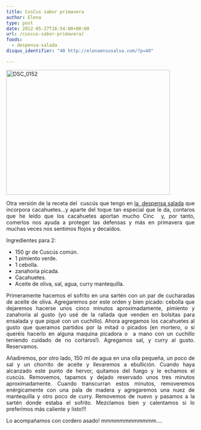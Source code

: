 ```yaml
---
title: CusCus sabor primavera
author: Elena
type: post
date: 2012-05-27T16:54:00+00:00
url: /cuscus-sabor-primavera/
foods:
  - despensa-salada
disqus_identifier: "40 http://elenaensusalsa.com/?p=40"

---
```

[<img class="aligncenter" style="display: inline; border: 0px;" title="DSC_0152" src="http://images.elenaensusalsa.com/2018/03/DSC_0152_thumb-25255B5-25255D.jpg" alt="DSC_0152" width="437" height="333" border="0" />][1]

<p align="justify">
  Otra versión de la receta del  cuscús que tengo en <a href="http://elenaensusalsa.com/p/la-despensa-salada.html" target="_blank" rel="noopener">la  despensa salada</a> que incorpora cacahuetes…y aparte del toque tan especial que le da, contaros que he leído que los cacahuetes aportan mucho Cinc  y, por tanto, comerlos nos ayuda a proteger las defensas y más en primavera que muchas veces nos sentimos flojos y decaídos.
</p>

<p align="justify">
  Ingredientes para 2:
</p>

  * <div align="justify">
      150 gr de Cuscús común.
    </div>

  * <div align="justify">
      1 pimiento verde.
    </div>

  * <div align="justify">
      1 cebolla.
    </div>

  * <div align="justify">
      zanahoria picada.
    </div>

  * <div align="justify">
      Cacahuetes.
    </div>

  * <div align="justify">
      Aceite de oliva, sal, agua, curry mantequilla.
    </div>

<p align="justify">
  Primeramente hacemos el sofrito en una sartén con un par de cucharadas de aceite de oliva. Agregaremos por este orden y bien picado: cebolla que dejaremos hacerse unos cinco minutos aproximadamente, pimiento y zanahoria al gusto (yo usé de la rallada que venden en bolsitas para ensalada y que piqué con un cuchillo). Ahora agregamos los cacahuetes al gusto que queramos partidos por la mitad o picados (en mortero, o si queréis hacerlo en alguna maquina picadora o  a mano con un cuchillo teniendo cuidado de no cortaros!). Agregamos sal, y curry al gusto. Reservamos.
</p>

<p align="justify">
  Añadiremos, por otro lado, 150 ml de agua en una olla pequeña, un poco de sal y un chorrito de aceite y llevaremos a ebullición. Cuando haya alcanzado este punto de hervor, quitamos del fuego y le echamos el cuscús. Removemos, tapamos y dejado reservado unos tres minutos aproximadamente. Cuando transcurran estos minutos, removeremos enérgicamente con una pala de madera y agregaremos una nuez de mantequilla y otro poco de curry. Removemos de nuevo y pasamos a la sartén donde estaba el sofrito. Mezclamos bien y calentamos si lo preferimos más caliente y listo!!!
</p>

<p align="justify">
  Lo acompañamos con cordero asado! mmmmmmmmmmmm….
</p>

 [1]: /2018/03/DSC_0152_thumb-25255B5-25255D.jpg

